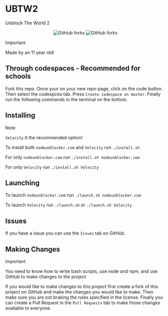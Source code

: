 # UBTW2
Unblock The World 2

<div align="center">

![GitHub forks](https://img.shields.io/github/forks/CrossScarDev/UBTW2?style=for-the-badge&logo=git&logoColor=%23fff&label=UBTW2%20Forks&labelColor=%23181825&color=%2389b4fa)
![GitHub forks](https://img.shields.io/github/forks/CrossScarDev/UBTW?style=for-the-badge&logo=git&logoColor=%23fff&label=UBTW1%20Forks&labelColor=%23181825&color=%2389b4fa)

</div>

> [!IMPORTANT]
> Made by an 11 year old!

## Through codespaces - Recommended for schools
Fork this repo. Once your on your new repo page, click on the code button. Then select the codespces tab. Press `Create codespace on master`. Finally run the following commands in the terminal on the bottom.

## Installing

> [!NOTE]
> `Velocity` it the recommended option!

To install both `nodeunblocker.com` and `Velocity` run `./install.sh`

For only `nodeunblocker.com` run `./install.sh nodeunblocker.com`

For only `Velocity` run `./install.sh Velocity`

## Launching
To launch `nodeunblocker.com` run `./launch.sh nodeunblocker.com`

To launch `Velocity` run `./launch.sh` or `./launch.sh Velocity`

## Issues
If you have a issue you can use the `Issues` tab on GitHub.

## Making Changes

> [!IMPORTANT]
> You need to know how to write bash scripts, use node and npm, and use GitHub to make changes to the project

If you would like to make changes to this project first create a fork of this project on GitHub and make the changes you would like to make. Then make sure you are not braking the rules specified in the license. Finally you can create a Pull Request in the `Pull Requests` tab to make those changes available to everyone.
